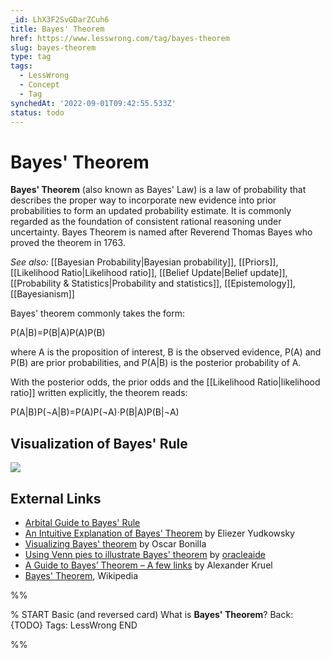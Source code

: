 ```yaml
---
_id: LhX3F2SvGDarZCuh6
title: Bayes' Theorem
href: https://www.lesswrong.com/tag/bayes-theorem
slug: bayes-theorem
type: tag
tags:
  - LessWrong
  - Concept
  - Tag
synchedAt: '2022-09-01T09:42:55.533Z'
status: todo
---
```


# Bayes' Theorem

**Bayes' Theorem** (also known as Bayes' Law) is a law of probability that describes the proper way to incorporate new evidence into prior probabilities to form an updated probability estimate. It is commonly regarded as the foundation of consistent rational reasoning under uncertainty. Bayes Theorem is named after Reverend Thomas Bayes who proved the theorem in 1763.

*See also:* [[Bayesian Probability|Bayesian probability]], [[Priors]], [[Likelihood Ratio|Likelihood ratio]], [[Belief Update|Belief update]], [[Probability & Statistics|Probability and statistics]], [[Epistemology]], [[Bayesianism]]

Bayes' theorem commonly takes the form:

 P(A|B)=P(B|A)P(A)P(B)

where A is the proposition of interest, B is the observed evidence, P(A) and P(B) are prior probabilities, and P(A|B) is the posterior probability of A.

With the posterior odds, the prior odds and the [[Likelihood Ratio|likelihood ratio]] written explicitly, the theorem reads:

P(A|B)P(¬A|B)=P(A)P(¬A)⋅P(B|A)P(B|¬A)

## Visualization of Bayes' Rule

![](https://wiki.lesswrong.com/images/7/74/Bayes.png)

## External Links

- [Arbital Guide to Bayes' Rule](https://arbital.com/p/bayes_rule_guide/)
- [An Intuitive Explanation of Bayes' Theorem](http://yudkowsky.net/rational/bayes) by Eliezer Yudkowsky
- [Visualizing Bayes' theorem](http://blog.oscarbonilla.com/2009/05/visualizing-bayes-theorem/) by Oscar Bonilla
- [Using Venn pies to illustrate Bayes' theorem](http://oracleaide.wordpress.com/2012/12/26/a-venn-pie/) by [oracleaide](https://www.lesswrong.com/users/oracleaide)
- [A Guide to Bayes’ Theorem – A few links](http://kruel.co/2010/02/27/a-guide-to-bayes-theorem-a-few-links/) by Alexander Kruel
- [Bayes' Theorem](https://en.wikipedia.org/wiki/Bayes%27_theorem), Wikipedia


%%

% START
Basic (and reversed card)
What is **Bayes' Theorem**?
Back: {TODO}
Tags: LessWrong
END
<!--ID: 1663156974251-->


%%
	
